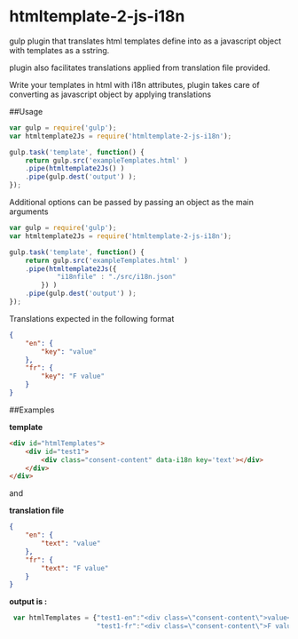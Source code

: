 # htmltemplate-2-js-i18n
 

gulp plugin that translates html templates define into as a javascript object with templates as a sstring.

plugin also facilitates translations applied from translation file provided.

Write your templates in html with i18n attributes, plugin takes care of converting as javascript object by applying translations

##Usage

```js
var gulp = require('gulp');
var htmltemplate2Js = require('htmltemplate-2-js-i18n');

gulp.task('template', function() {
	return gulp.src('exampleTemplates.html' )
	.pipe(htmltemplate2Js() )
	.pipe(gulp.dest('output') );
});
```
Additional options can be passed by passing an object as the main arguments

```js
var gulp = require('gulp');
var htmltemplate2Js = require('htmltemplate-2-js-i18n');

gulp.task('template', function() {
	return gulp.src('exampleTemplates.html' )
	.pipe(htmltemplate2Js({
            "i18nfile" : "./src/i18n.json" 
        }) )
	.pipe(gulp.dest('output') );
});
```
Translations expected in the following format 

```json
{
    "en": {
        "key": "value"
    },
    "fr": {
        "key": "F value"
    }
}
```

##Examples

**template**
```html
<div id="htmlTemplates">
    <div id="test1">
        <div class="consent-content" data-i18n key='text'></div>
    </div>
</div>

```
and 

**translation file**
```json
{
    "en": {
        "text": "value"
    },
    "fr": {
        "text": "F value"
    }
}
```

**output is :**

```js
 var htmlTemplates = {"test1-en":"<div class=\"consent-content\">value</div>", 
                      "test1-fr":"<div class=\"consent-content\">F value</div>"}
```